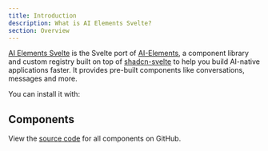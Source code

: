```yaml
---
title: Introduction
description: What is AI Elements Svelte?
section: Overview
---
```


[AI Elements Svelte](https://github.com/cwandev/ai-elements-vue) is the Svelte port of [AI-Elements](https://github.com/vercel/ai-elements), a component library and custom registry built on top of [shadcn-svelte](https://shadcn-svelte.com/) to help you build AI-native applications faster. It provides pre-built components like conversations, messages and more.

You can install it with:

## Components

View the [source code](https://github.com/cwandev/ai-elements-vue) for all components on GitHub.
